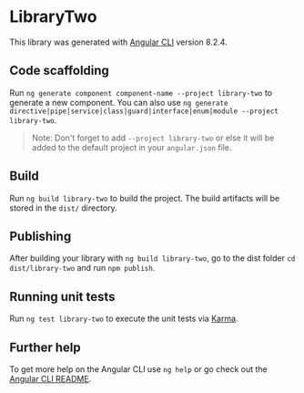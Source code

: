 # LibraryTwo

This library was generated with [Angular CLI](https://github.com/angular/angular-cli) version 8.2.4.

## Code scaffolding

Run `ng generate component component-name --project library-two` to generate a new component. You can also use `ng generate directive|pipe|service|class|guard|interface|enum|module --project library-two`.
> Note: Don't forget to add `--project library-two` or else it will be added to the default project in your `angular.json` file. 

## Build

Run `ng build library-two` to build the project. The build artifacts will be stored in the `dist/` directory.

## Publishing

After building your library with `ng build library-two`, go to the dist folder `cd dist/library-two` and run `npm publish`.

## Running unit tests

Run `ng test library-two` to execute the unit tests via [Karma](https://karma-runner.github.io).

## Further help

To get more help on the Angular CLI use `ng help` or go check out the [Angular CLI README](https://github.com/angular/angular-cli/blob/master/README.md).
